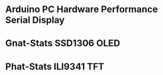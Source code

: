# Arduino PC Hardware Performance Serial Display

# Gnat-Stats SSD1306 OLED
# Phat-Stats ILI9341 TFT
